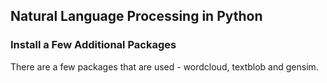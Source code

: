 ## Natural Language Processing in Python


### Install a Few Additional Packages

There are a few packages that are used - wordcloud, textblob and gensim.

